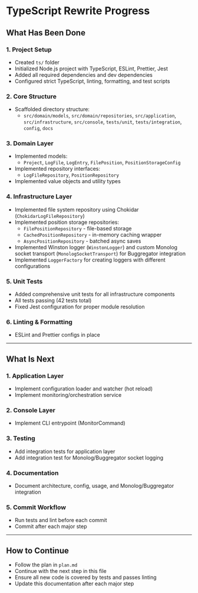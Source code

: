 # TypeScript Rewrite Progress

## What Has Been Done

### 1. Project Setup
- Created `ts/` folder
- Initialized Node.js project with TypeScript, ESLint, Prettier, Jest
- Added all required dependencies and dev dependencies
- Configured strict TypeScript, linting, formatting, and test scripts

### 2. Core Structure
- Scaffolded directory structure:
  - `src/domain/models`, `src/domain/repositories`, `src/application`, `src/infrastructure`, `src/console`, `tests/unit`, `tests/integration`, `config`, `docs`

### 3. Domain Layer
- Implemented models:
  - `Project`, `LogFile`, `LogEntry`, `FilePosition`, `PositionStorageConfig`
- Implemented repository interfaces:
  - `LogFileRepository`, `PositionRepository`
- Implemented value objects and utility types

### 4. Infrastructure Layer
- Implemented file system repository using Chokidar (`ChokidarLogFileRepository`)
- Implemented position storage repositories:
  - `FilePositionRepository` - file-based storage
  - `CachedPositionRepository` - in-memory caching wrapper
  - `AsyncPositionRepository` - batched async saves
- Implemented Winston logger (`WinstonLogger`) and custom Monolog socket transport (`MonologSocketTransport`) for Buggregator integration
- Implemented `LoggerFactory` for creating loggers with different configurations

### 5. Unit Tests
- Added comprehensive unit tests for all infrastructure components
- All tests passing (42 tests total)
- Fixed Jest configuration for proper module resolution

### 6. Linting & Formatting
- ESLint and Prettier configs in place

---

## What Is Next

### 1. Application Layer
- Implement configuration loader and watcher (hot reload)
- Implement monitoring/orchestration service

### 2. Console Layer
- Implement CLI entrypoint (MonitorCommand)

### 3. Testing
- Add integration tests for application layer
- Add integration test for Monolog/Buggregator socket logging

### 4. Documentation
- Document architecture, config, usage, and Monolog/Buggregator integration

### 5. Commit Workflow
- Run tests and lint before each commit
- Commit after each major step

---

## How to Continue
- Follow the plan in `plan.md`
- Continue with the next step in this file
- Ensure all new code is covered by tests and passes linting
- Update this documentation after each major step
